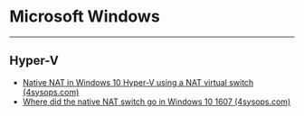 # Microsoft Windows

----------

## Hyper-V ##

- [Native NAT in Windows 10 Hyper-V using a NAT virtual switch (4sysops.com)](https://4sysops.com/archives/native-nat-in-windows-10-hyper-v-using-a-nat-virtual-switch/)
- [Where did the native NAT switch go in Windows 10 1607 (4sysops.com)](https://4sysops.com/archives/where-did-the-native-nat-switch-go-in-windows-10-1607/)
